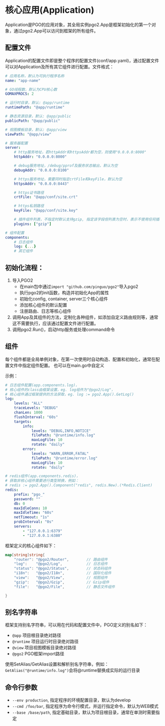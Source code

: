 # 核心应用(Application)
Application是PGO的应用对象，其全局实例pgo2.App是框架初始化的第一个对象，通过pgo2.App可以访问到框架的所有组件。

## 配置文件
Application的配置文件即是整个程序的配置文件(conf/app.yaml)，通过配置文件可以对Application及所有其它组件进行配置。文件格式：
```yaml
# 应用名称，默认为可执行程序名称
name: "app-name"

# GO线程数，默认为CPU核心数
GOMAXPROCS: 2

# 运行时目录，默认: @app/runtime
runtimePath: "@app/runtime"

# 静态资源目录，默认: @app/public
publicPath: "@app/public"

# 视图模板目录，默认: @app/view
viewPath: "@app/view"

# 服务器配置
server:
    # http服务地址，若httpAddr和httpsAddr都为空，则使用"0.0.0.0:8000"
    httpAddr: "0.0.0.0:8000"

    # debug服务地址，/debug/pprof及服务状态输出，默认为空
    debugAddr: "0.0.0.0:8100"

    # https服务地址，需要同时指定crtFile和keyFile，默认为空
    httpsAddr: "0.0.0.0:8443"

    # https证书路径
    crtFile: "@app/conf/site.crt"

    # https私钥路径
    keyFile: "@app/conf/site.key"

    # 插件组件列表，不指定时默认支持gzip, 指定该字段但列表为空时，表示不使用任何插件
    plugins: ["gzip"]

# 组件配置
components:
    # 日志组件
    log: {...}
    # 其它组件
```

## 初始化流程：
1. 导入PGO2
    - 在main包中通过`import "github.com/pinguo/pgo2"`导入pgo2
    - 执行pgo2的init函数，构造并初始化App的属性
    - 初始化config, container, server三个核心组件
    - 添加核心组件的默认配置
    - 注册路由、日志等核心组件
2. 调用App及其组件的方法，定制化各种组件，如添加自定义路由规则等，通常这不需要执行，应该通过配置文件进行配置。
3. 调用pgo2.Run()，启动http服务或处理command命令

## 组件
每个组件都是全局单例对象，在第一次使用时自动构造、配置和初始化，通常在配置文件中指定组件配置。
也可以在main.go中自定义

示例：

```yaml
# 日志组件配置(app.components.log)，
# 核心组件的class由框架设置，eg. log组件为"@pgo2/Log"，
# 核心组件通过框架提供的方法获取，eg. log := pgo2.App().GetLog()
log:
    levels: "ALL"
    traceLevels: "DEBUG"
    chanLen: 1000
    flushInterval: "60s"
    targets:
        info:
            levels: "DEBUG,INFO,NOTICE"
            filePath: "@runtime/info.log"
            maxLogFile: 10
            rotate: "daily"
        error: 
            levels: "WARN,ERROR,FATAL"
            filePath: "@runtime/error.log"
            maxLogFile: 10
            rotate: "daily"
```

```yaml
# redis组件(app.components.redis)，
# 获取非核心组件需要进行类型转换，例如：
# redis := pgo2.App().Component("redis", redis.New).(*Redis.Client)
redis:
    prefix: "pgo_"
    password: ""
    db: 0
    maxIdleConn: 10
    maxIdleTime: "60s"
    netTimeout: "1s"
    probInterval: "0s"
    servers:
        - "127.0.0.1:6379"
        - "127.0.0.1:6380"
```

框架定义的核心组件如下：
```go
map[string]string{
    "router": "@pgo2/Router",        // 路由组件
    "log":    "@pgo2/Log",           // 日志组件
    "status": "@pgo2/Status",        // 状态码组件
    "i18n":   "@pgo2/I18n",          // 国际化组件
    "view":   "@pgo2/View",          // 视图组件
    "gzip":   "@pgo2/Gzip",          // Gzip组件
    "file":   "@pgo2/File",          // 静态文件组件

}
```

## 别名字符串
框架支持别名字符串，可以用在代码和配置文件中，PGO定义的别名如下：
- `@app` 项目根目录绝对路径
- `@runtime` 项目运行时目录绝对路径
- `@view` 项目视图模板目录绝对路径
- `@pgo2` PGO框架import路径

使用SetAlias/GetAlias设置和解析别名字符串，例如：
`GetAlias("@runtime/info.log")`会将@runtime替换成实际的运行目录

## 命令行参数
- `--env production`, 指定程序的环境配置目录，默认为develop
- `--cmd /foo/bar`, 指定程序为命令行模式，并运行指定命令，默认为WEB模式
- `--base /base/path`, 指定基础目录，默认为项目根目录，通常在单测时需要指定


